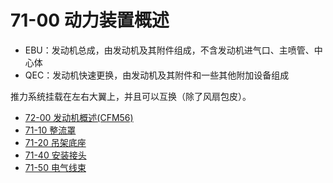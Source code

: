 # 71-00 动力装置概述

- EBU：发动机总成，由发动机及其附件组成，不含发动机进气口、主喷管、中心体
- QEC：发动机快速更换，由发动机及其附件和一些其他附加设备组成

推力系统挂载在左右大翼上，并且可以互换（除了风扇包皮）。

- [72-00 发动机概述(CFM56)](./72/)
- [71-10 整流罩]()
- [71-20 吊架底座]()
- [71-40 安装接头]()
- [71-50 电气线束]()

